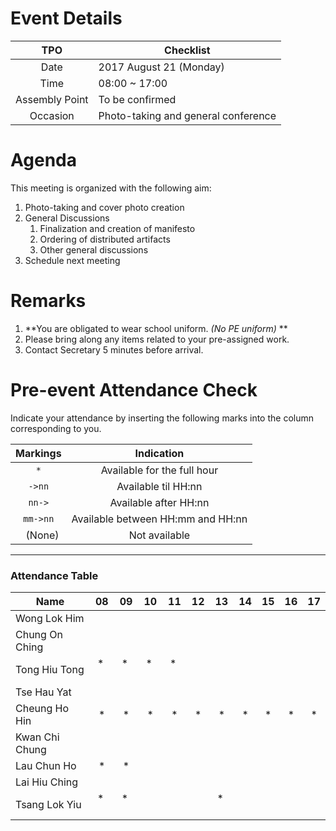 # Event Details

|   TPO   |     Checklist     |
|:-------:|-------------------|
|Date     |2017 August 21 (Monday)|
|Time     |08:00 ~ 17:00      |
|Assembly Point|To be confirmed|
|Occasion |Photo-taking and general conference|

# Agenda

This meeting is organized with the following aim:
1. Photo-taking and cover photo creation
2. General Discussions
    1. Finalization and creation of manifesto
    2. Ordering of distributed artifacts
    3. Other general discussions
3. Schedule next meeting

# Remarks
1. **You are obligated to wear school uniform. _(No PE uniform)_ **
2. Please bring along any items related to your pre-assigned work.
3. Contact Secretary 5 minutes before arrival.

# Pre-event Attendance Check
Indicate your attendance by inserting the following marks into the column corresponding to you.

| Markings | Indication |
|:--------:|:----------:|
|`*`       |Available for the full hour|
|`->nn`    |Available til HH:nn|
|`nn->`    |Available after HH:nn|
|`mm->nn`  |Available between HH:mm and HH:nn|
|` ` (None)|Not available|
---
### Attendance Table
| Name           |  08  |  09  |  10  |  11  |  12  |  13  |  14  |  15  |  16  |  17  |
|----------------|:----:|:----:|:----:|:----:|:----:|:----:|:----:|:----:|:----:|:----:|
| Wong Lok Him   |      |      |      |      |      |      |      |      |      |      |
| Chung On Ching |      |      |      |      |      |      |      |      |      |      |
| Tong Hiu Tong  |*     |*     |*     |*     |      |      |      |      |      |      |
| Tse Hau Yat    |      |      |      |      |      |      |      |      |      |      |
| Cheung Ho Hin  |*     |*     |*     |*     |*     |*     |*     |*     |*     |*     |
| Kwan Chi Chung |      |      |      |      |      |      |      |      |      |      |
| Lau Chun Ho    |*     |*     |      |      |      |      |      |      |      |      |
| Lai Hiu Ching  |      |      |      |      |      |      |      |      |      |      |
| Tsang Lok Yiu  |*     |*     |      |      |      |*     |      |      |      |     |
